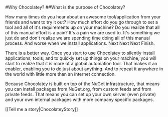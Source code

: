#Why Chocolatey?
##What is the purpose of Chocolatey?

How many times do you hear about an awesome tool/application from your friends and want to try it out? How much effort do you go through to set a tool and all of it's requirements up on your machine? Do you realize that all of this manual effort is a pain? It's a pain we are used to. It's something we just do and don't realize we are spending time doing all of this manual process. And worse when we install applications. Next Next Next Finish.  
  
There is a better way. Once you start to use Chocolatey to silently install applications, tools, and to quickly set up things on your machine, you will start to realize that it is more of a global automation tool. That makes it an enabler, enabling you to do just about anything. And to repeat it anywhere in the world with little more than an internet connection.  
  
Because Chocolatey is built on top of the NuGet infrastructure, that means you can install packages from NuGet.org, from custom feeds and from private feeds. That means you can set up your own server (even private) and your own internal packages with more company specific packages.  
  
[[Tell me a story|ChocolateyStory]]
